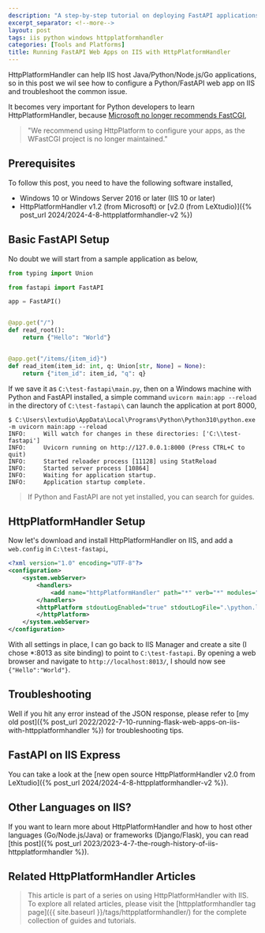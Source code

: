 ```yaml
---
description: "A step-by-step tutorial on deploying FastAPI applications on IIS using HttpPlatformHandler, the recommended replacement for FastCGI, with detailed configuration and troubleshooting guidance for Windows environments."
excerpt_separator: <!--more-->
layout: post
tags: iis python windows httpplatformhandler
categories: [Tools and Platforms]
title: Running FastAPI Web Apps on IIS with HttpPlatformHandler
---
```

HttpPlatformHandler can help IIS host Java/Python/Node.js/Go applications, so in this post we wil see how to configure a Python/FastAPI web app on IIS and troubleshoot the common issue.

It becomes very important for Python developers to learn HttpPlatformHandler, because [Microsoft no longer recommends FastCGI](https://docs.microsoft.com/visualstudio/python/configure-web-apps-for-iis-windows?view=vs-2022#configure-the-fastcgi-handler),

> "We recommend using HttpPlatform to configure your apps, as the WFastCGI project is no longer maintained."

<!--more-->

## Prerequisites

To follow this post, you need to have the following software installed,

* Windows 10 or Windows Server 2016 or later (IIS 10 or later)
* HttpPlatformHandler v1.2 (from Microsoft) or [v2.0 (from LeXtudio)]({% post_url 2024/2024-4-8-httpplatformhandler-v2 %})

## Basic FastAPI Setup

No doubt we will start from a sample application as below,

``` python
from typing import Union

from fastapi import FastAPI

app = FastAPI()


@app.get("/")
def read_root():
    return {"Hello": "World"}


@app.get("/items/{item_id}")
def read_item(item_id: int, q: Union[str, None] = None):
    return {"item_id": item_id, "q": q}
```

If we save it as `C:\test-fastapi\main.py`, then on a Windows machine with Python and FastAPI installed, a simple command `uvicorn main:app --reload` in the directory of `C:\test-fastapi\` can launch the application at port 8000,

``` batch
$ C:\Users\lextudio\AppData\Local\Programs\Python\Python310\python.exe -m uvicorn main:app --reload  
INFO:     Will watch for changes in these directories: ['C:\\test-fastapi']
INFO:     Uvicorn running on http://127.0.0.1:8000 (Press CTRL+C to quit)
INFO:     Started reloader process [11128] using StatReload
INFO:     Started server process [10864]
INFO:     Waiting for application startup.
INFO:     Application startup complete.
```

> If Python and FastAPI are not yet installed, you can search for guides.

## HttpPlatformHandler Setup

Now let's download and install HttpPlatformHandler on IIS, and add a `web.config` in `C:\test-fastapi`,

``` xml
<?xml version="1.0" encoding="UTF-8"?>
<configuration>
    <system.webServer>
        <handlers>
            <add name="httpPlatformHandler" path="*" verb="*" modules="httpPlatformHandler" resourceType="Unspecified" requireAccess="Script" />
        </handlers>
        <httpPlatform stdoutLogEnabled="true" stdoutLogFile=".\python.log" startupTimeLimit="20" processPath="C:\Users\<user name>\AppData\Local\Programs\Python\Python310\python.exe" arguments="-m uvicorn --port %HTTP_PLATFORM_PORT% main:app">
        </httpPlatform>
    </system.webServer>
</configuration>
```

With all settings in place, I can go back to IIS Manager and create a site (I chose *:8013 as site binding) to point to `C:\test-fastapi`. By opening a web browser and navigate to `http://localhost:8013/`, I should now see `{"Hello":"World"}`.

## Troubleshooting

Well if you hit any error instead of the JSON response, please refer to [my old post]({% post_url 2022/2022-7-10-running-flask-web-apps-on-iis-with-httpplatformhandler %}) for troubleshooting tips.

## FastAPI on IIS Express

You can take a look at the [new open source HttpPlatformHandler v2.0 from LeXtudio]({% post_url 2024/2024-4-8-httpplatformhandler-v2 %}).

## Other Languages on IIS?

If you want to learn more about HttpPlatformHandler and how to host other languages (Go/Node.js/Java) or frameworks (Django/Flask), you can read [this post]({% post_url 2023/2023-4-7-the-rough-history-of-iis-httpplatformhandler %}).

## Related HttpPlatformHandler Articles

> This article is part of a series on using HttpPlatformHandler with IIS. To explore all related articles, please visit the [httpplatformhandler tag page]({{ site.baseurl }}/tags/httpplatformhandler/) for the complete collection of guides and tutorials.
